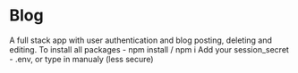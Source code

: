 # Blog
A full stack app with user authentication and blog posting, deleting and editing.
To install all packages - npm install / npm i
Add your session_secret - .env, or type in manualy (less secure)
